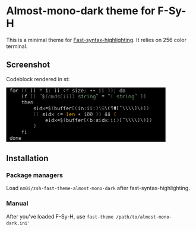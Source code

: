# Almost-mono-dark theme for F-Sy-H

This is a minimal theme for
[Fast-syntax-highlighting](https://github.com/zdharma/fast-syntax-highlighting). It
relies on 256 color terminal.

## Screenshot

Codeblock rendered in st:

![sreenshot.png](screenshot.png)

## Installation

### Package managers

Load `nm0i/zsh-fast-theme-almost-mono-dark` after fast-syntax-highlighting.

### Manual

After you've loaded F-Sy-H, use `fast-theme /path/to/almost-mono-dark.ini'`
